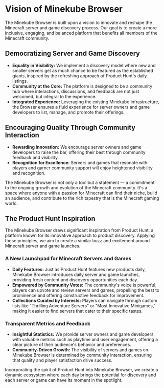 # Vision of Minekube Browser

The Minekube Browser is built upon a vision to innovate and reshape the Minecraft server and game discovery process. Our goal is to create a more inclusive, engaging, and balanced platform that benefits all members of the Minecraft community.

## Democratizing Server and Game Discovery

- **Equality in Visibility:** We implement a discovery model where new and smaller servers get as much chance to be featured as the established giants, inspired by the refreshing approach of Product Hunt's daily listings.
- **Community at the Core:** The platform is designed to be a community hub where interactions, discussions, and feedback are not just welcomed, but integral to the experience.
- **Integrated Experience:** Leveraging the existing Minekube infrastructure, the Browser ensures a fluid experience for server owners and game developers to list, manage, and promote their offerings.

## Encouraging Quality Through Community Interaction

- **Rewarding Innovation:** We encourage server owners and game developers to raise the bar, offering their best through community feedback and visibility.
- **Recognition for Excellence:** Servers and games that resonate with players and garner community support will enjoy heightened visibility and recognition.

The Minekube Browser is not only a tool but a statement — a commitment to the ongoing growth and evolution of the Minecraft community. It's a space where anyone with a passion for Minecraft can find their niche, build an audience, and contribute to the rich tapestry that is the Minecraft gaming world.

## The Product Hunt Inspiration

The Minekube Browser draws significant inspiration from Product Hunt, a platform known for its innovative approach to product discovery. Applying these principles, we aim to create a similar buzz and excitement around Minecraft server and game launches.

### A New Launchpad for Minecraft Servers and Games

- **Daily Features:** Just as Product Hunt features new products daily, Minekube Browser introduces daily server and game launches, providing fresh content and discovery opportunities each day.
- **Empowered by Community Votes:** The community's voice is powerful; players can upvote and review servers and games, propelling the best to prominence and offering constructive feedback for improvement.
- **Collections Curated by Interests:** Players can navigate through custom lists like "Thrilling Adventure Servers" or "Most Innovative Minigames," making it easier to find servers that cater to their specific tastes.

### Transparent Metrics and Feedback

- **Insightful Statistics:** We provide server owners and game developers with valuable metrics such as playtime and user engagement, offering a clear picture of their audience's behavior and preferences.
- **Community-Driven Growth:** The visibility of servers and games on Minekube Browser is determined by community interaction, ensuring that quality and player satisfaction drive success.

Incorporating the spirit of Product Hunt into Minekube Browser, we create a dynamic ecosystem where each day brings the potential for discovery and each server or game can have its moment in the spotlight.